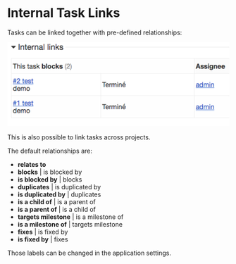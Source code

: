 Internal Task Links
===================

Tasks can be linked together with pre-defined relationships:

![Task Links](../screenshots/internal-task-links.png)

This is also possible to link tasks across projects.

The default relationships are:

- **relates to**
- **blocks** | is blocked by
- **is blocked by** | blocks
- **duplicates** | is duplicated by
- **is duplicated by** | duplicates
- **is a child of** | is a parent of
- **is a parent of** | is a child of
- **targets milestone** | is a milestone of
- **is a milestone of** | targets milestone
- **fixes** | is fixed by
- **is fixed by** | fixes

Those labels can be changed in the application settings.
